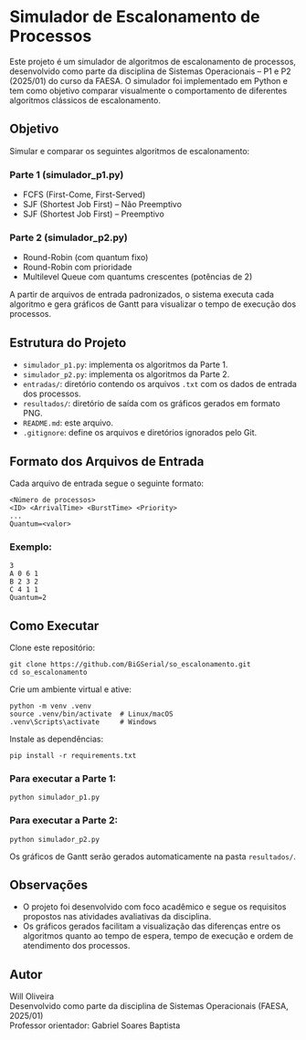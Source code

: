 # Simulador de Escalonamento de Processos

Este projeto é um simulador de algoritmos de escalonamento de processos, desenvolvido como parte da disciplina de Sistemas Operacionais – P1 e P2 (2025/01) do curso da FAESA. O simulador foi implementado em Python e tem como objetivo comparar visualmente o comportamento de diferentes algoritmos clássicos de escalonamento.

## Objetivo

Simular e comparar os seguintes algoritmos de escalonamento:

### Parte 1 (simulador_p1.py)
- FCFS (First-Come, First-Served)
- SJF (Shortest Job First) – Não Preemptivo
- SJF (Shortest Job First) – Preemptivo

### Parte 2 (simulador_p2.py)
- Round-Robin (com quantum fixo)
- Round-Robin com prioridade
- Multilevel Queue com quantums crescentes (potências de 2)

A partir de arquivos de entrada padronizados, o sistema executa cada algoritmo e gera gráficos de Gantt para visualizar o tempo de execução dos processos.

## Estrutura do Projeto

- `simulador_p1.py`: implementa os algoritmos da Parte 1.
- `simulador_p2.py`: implementa os algoritmos da Parte 2.
- `entradas/`: diretório contendo os arquivos `.txt` com os dados de entrada dos processos.
- `resultados/`: diretório de saída com os gráficos gerados em formato PNG.
- `README.md`: este arquivo.
- `.gitignore`: define os arquivos e diretórios ignorados pelo Git.

## Formato dos Arquivos de Entrada

Cada arquivo de entrada segue o seguinte formato:

```
<Número de processos>
<ID> <ArrivalTime> <BurstTime> <Priority>
...
Quantum=<valor>
```

### Exemplo:
```
3
A 0 6 1
B 2 3 2
C 4 1 1
Quantum=2
```

## Como Executar

Clone este repositório:

```
git clone https://github.com/BiGSerial/so_escalonamento.git
cd so_escalonamento
```

Crie um ambiente virtual e ative:

```
python -m venv .venv
source .venv/bin/activate  # Linux/macOS
.venv\Scripts\activate     # Windows
```

Instale as dependências:

```
pip install -r requirements.txt
```

### Para executar a Parte 1:

```
python simulador_p1.py
```

### Para executar a Parte 2:

```
python simulador_p2.py
```

Os gráficos de Gantt serão gerados automaticamente na pasta `resultados/`.

## Observações

- O projeto foi desenvolvido com foco acadêmico e segue os requisitos propostos nas atividades avaliativas da disciplina.
- Os gráficos gerados facilitam a visualização das diferenças entre os algoritmos quanto ao tempo de espera, tempo de execução e ordem de atendimento dos processos.

## Autor

Will Oliveira  
Desenvolvido como parte da disciplina de Sistemas Operacionais (FAESA, 2025/01)  
Professor orientador: Gabriel Soares Baptista
